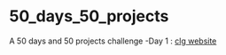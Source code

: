 # 50_days_50_projects
 A 50 days and 50 projects challenge
-Day 1 : <a href="https://github.com/basu021/50_days_50_projects/tree/main/web/clg_web_clone">clg website</a>
